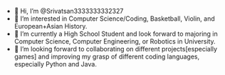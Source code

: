 - 👋 Hi, I’m @Srivatsan3333333332327
- 👀 I’m interested in Computer Science/Coding, Basketball, Violin, and European+Asian History. 
- 🌱 I’m currently a High School Student and look forward to majoring in Computer Science, Computer Engineering, or Robotics in University.
- 💞️ I’m looking forward to collaborating on different projects[especially games] and improving my grasp of different coding languages, especially Python and Java.  
<!---
Srivatsan3333333332327/Srivatsan3333333332327 is a ✨ special ✨ repository because its `README.md` (this file) appears on your GitHub profile.
You can click the Preview link to take a look at your changes.
--->
